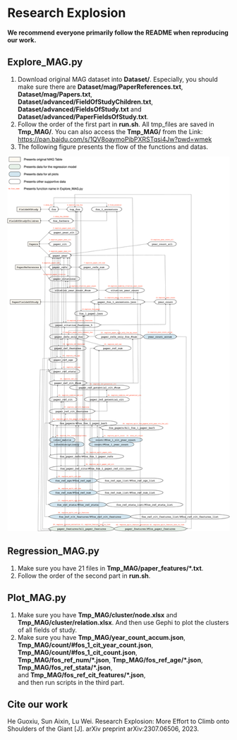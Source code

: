 # Research Explosion

[comment]: <> (Research Explosion: More Effort to Climb onto Shoulders of the Giant)

**We recommend everyone primarily follow the README when reproducing our work.**

## Explore_MAG.py

1. Download original MAG dataset into **Dataset/**. Especially, you should make sure there are 
   **Dataset/mag/PaperReferences.txt**, **Dataset/mag/Papers.txt**, <br>
   **Dataset/advanced/FieldOfStudyChildren.txt**, **Dataset/advanced/FieldsOfStudy.txt** and **Dataset/advanced/PaperFieldsOfStudy.txt**.
2. Follow the order of the first part in **run.sh**. All tmp_files are saved in **Tmp_MAG/**. You can also access the **Tmp_MAG/** from the Link: https://pan.baidu.com/s/1QV8oaymoPibPXRSTqsi4Jw?pwd=wmek
3. The following figure presents the flow of the functions and datas.

![Flow of Data Exploration](https://github.com/ECNU-Text-Computing/Research-Explosion/blob/main/imgs/imgs_mag.png)

## Regression_MAG.py

1. Make sure you have 21 files in **Tmp_MAG/paper_features/\*.txt**.
2. Follow the order of the second part in **run.sh**.

## Plot_MAG.py

1. Make sure you have **Tmp_MAG/cluster/node.xlsx** and **Tmp_MAG/cluster/relation.xlsx**. 
   And then use Gephi to plot the clusters of all fields of study.
2. Make sure you have **Tmp_MAG/year_count_accum.json**, <br>
   **Tmp_MAG/count/#fos_1_cit_year_count.json**, **Tmp_MAG/count/#fos_1_cit_count.json**, <br>
   **Tmp_MAG/fos_ref_num/\*.json**, **Tmp_MAG/fos_ref_age/\*.json**, **Tmp_MAG/fos_ref_stata/\*.json**, <br>
   and **Tmp_MAG/fos_ref_cit_features/\*.json**, <br>
   and then run scripts in the third part.

## Cite our work
He Guoxiu, Sun Aixin, Lu Wei. Research Explosion: More Effort to Climb onto Shoulders of the Giant [J]. arXiv preprint arXiv:2307.06506, 2023.
